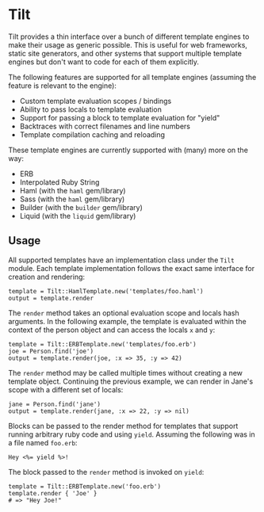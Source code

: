 Tilt
====

Tilt provides a thin interface over a bunch of different template engines to
make their usage as generic possible. This is useful for web frameworks,
static site generators, and other systems that support multiple template
engines but don't want to code for each of them explicitly.

The following features are supported for all template engines (assuming the
feature is relevant to the engine):

 * Custom template evaluation scopes / bindings
 * Ability to pass locals to template evaluation
 * Support for passing a block to template evaluation for "yield"
 * Backtraces with correct filenames and line numbers
 * Template compilation caching and reloading

These template engines are currently supported with (many) more on the way:

 * ERB
 * Interpolated Ruby String
 * Haml (with the `haml` gem/library)
 * Sass (with the `haml` gem/library)
 * Builder (with the `builder` gem/library)
 * Liquid (with the `liquid` gem/library)

Usage
-----

All supported templates have an implementation class under the `Tilt` module.
Each template implementation follows the exact same interface for creation
and rendering:

    template = Tilt::HamlTemplate.new('templates/foo.haml')
    output = template.render

The `render` method takes an optional evaluation scope and locals hash
arguments. In the following example, the template is evaluated within the
context of the person object and can access the locals `x` and `y`:

    template = Tilt::ERBTemplate.new('templates/foo.erb')
    joe = Person.find('joe')
    output = template.render(joe, :x => 35, :y => 42)

The `render` method may be called multiple times without creating a new
template object. Continuing the previous example, we can render in Jane's
scope with a different set of locals:

    jane = Person.find('jane')
    output = template.render(jane, :x => 22, :y => nil)

Blocks can be passed to the render method for templates that support running
arbitrary ruby code and using `yield`. Assuming the following was in a file
named `foo.erb`:

    Hey <%= yield %>!

The block passed to the `render` method is invoked on `yield`:

    template = Tilt::ERBTemplate.new('foo.erb')
    template.render { 'Joe' }
    # => "Hey Joe!"

